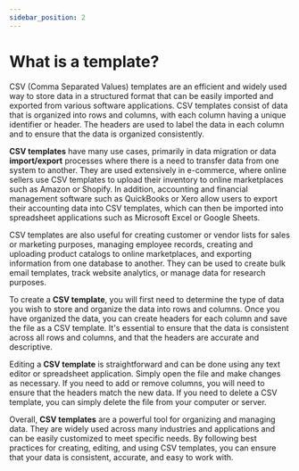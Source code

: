 ```yaml
---
sidebar_position: 2
---
```


# What is a template?


CSV (Comma Separated Values) templates are an efficient and widely used way to store data in a structured format that can be easily imported and exported from various software applications. CSV templates consist of data that is organized into rows and columns, with each column having a unique identifier or header. The headers are used to label the data in each column and to ensure that the data is organized consistently.

__CSV templates__ have many use cases, primarily in data migration or data __import/export__ processes where there is a need to transfer data from one system to another. They are used extensively in e-commerce, where online sellers use CSV templates to upload their inventory to online marketplaces such as Amazon or Shopify. In addition, accounting and financial management software such as QuickBooks or Xero allow users to export their accounting data into CSV templates, which can then be imported into spreadsheet applications such as Microsoft Excel or Google Sheets.

CSV templates are also useful for creating customer or vendor lists for sales or marketing purposes, managing employee records, creating and uploading product catalogs to online marketplaces, and exporting information from one database to another. They can be used to create bulk email templates, track website analytics, or manage data for research purposes.

To create a __CSV template__, you will first need to determine the type of data you wish to store and organize the data into rows and columns. Once you have organized the data, you can create headers for each column and save the file as a CSV template. It's essential to ensure that the data is consistent across all rows and columns, and that the headers are accurate and descriptive.

Editing a __CSV template__ is straightforward and can be done using any text editor or spreadsheet application. Simply open the file and make changes as necessary. If you need to add or remove columns, you will need to ensure that the headers match the new data. If you need to delete a CSV template, you can simply delete the file from your computer or server.




Overall, __CSV templates__ are a powerful tool for organizing and managing data. They are widely used across many industries and applications and can be easily customized to meet specific needs. By following best practices for creating, editing, and using CSV templates, you can ensure that your data is consistent, accurate, and easy to work with.

